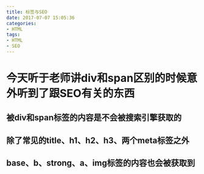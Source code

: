 ```yaml
---
title: 标签与SEO
date: 2017-07-07 15:05:36
categories:
- HTML
tags:
- HTML
- SEO
---
```


# 今天听于老师讲div和span区别的时候意外听到了跟SEO有关的东西

<!-- more -->

## 被div和span标签的内容是不会被搜索引擎获取的

## 除了常见的title、h1、h2、h3、两个meta标签之外

## base、b、strong、a、img标签的内容也会被获取到
